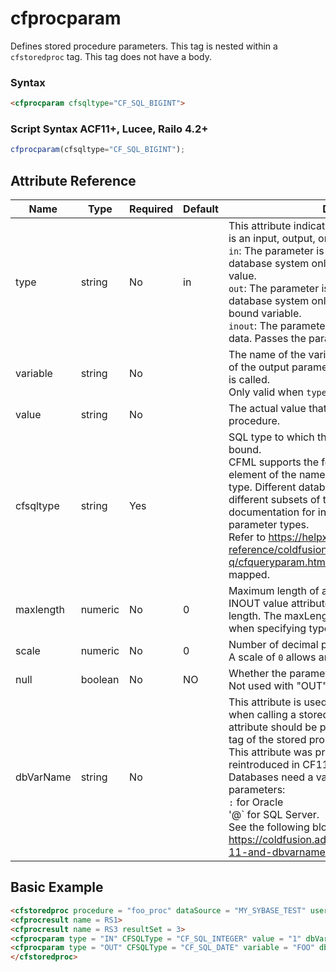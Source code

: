 # cfprocparam

Defines stored procedure parameters.
This tag is nested within a `cfstoredproc` tag.
This tag does not have a body.

### Syntax

```html
<cfprocparam cfsqltype="CF_SQL_BIGINT">
```

### Script Syntax ACF11+, Lucee, Railo 4.2+

```javascript
cfprocparam(cfsqltype="CF_SQL_BIGINT");
```

## Attribute Reference

| Name | Type | Required | Default | Description |
| --- | --- | --- | --- | --- |
| type | string | No | in | This attribute indicates whether the passed variable is an input, output, or input/output.<br />`in`: The parameter is used to send data to the database system only. Passes the parameter by value.<br />`out`: The parameter is used to receive data from the database system only. Passes the parameter as a bound variable.<br />`inout`: The parameter is used to send and receive data. Passes the parameter as a bound variable. |
| variable | string | No |  | The name of the variable that references the value of the output parameter after the stored procedure is called.<br />Only valid when `type` attribute is `OUT` or `INOUT`. |
| value | string | No |  | The actual value that is passed to the stored procedure. |
| cfsqltype | string | Yes |  | SQL type to which the parameter (any type) is bound.<br /> CFML supports the following values, where the last element of the name corresponds to the SQL data type. Different database systems might support different subsets of this list. See your DBMS documentation for information on supported parameter types.<br />Refer to https://helpx.adobe.com/coldfusion/cfml-reference/coldfusion-tags/tags-p-q/cfqueryparam.html for how the types are mapped. |
| maxlength | numeric | No | 0 | Maximum length of a string or character IN or INOUT value attribute. A maxLength of `0` allows any length. The maxLength attribute is not required when specifying type=out. |
| scale | numeric | No | 0 | Number of decimal places in a numeric parameter. A scale of `0` allows any number of decimal places. |
| null | boolean | No | NO | Whether the parameter is passed in as a null value. Not used with "OUT" `type` parameters. |
| dbVarName | string | No |  | This attribute is used to specify named parameters when calling a stored procedure. If used, this attribute should be present with each cfprocparam tag of the stored procedure.<br />This attribute was previously deprecated then reintroduced in CF11<br />Databases need a variable prefix for named parameters:<br />`:` for Oracle<br />'@` for SQL Server.<br />See the following blog post for more information: https://coldfusion.adobe.com/2015/07/coldfusion-11-and-dbvarname-attribute/. |

## Basic Example

```html
<cfstoredproc procedure = "foo_proc" dataSource = "MY_SYBASE_TEST" username = "sa" password = "mygoodpw" dbServer = "scup" dbName = "pubs2" returnCode = "Yes" debug = "Yes">
<cfprocresult name = RS1> 
<cfprocresult name = RS3 resultSet = 3> 
<cfprocparam type = "IN" CFSQLType = "CF_SQL_INTEGER" value = "1" dbVarName = @param1> 
<cfprocparam type = "OUT" CFSQLType = "CF_SQL_DATE" variable = "FOO" dbVarName = @param2>
</cfstoredproc>
```
